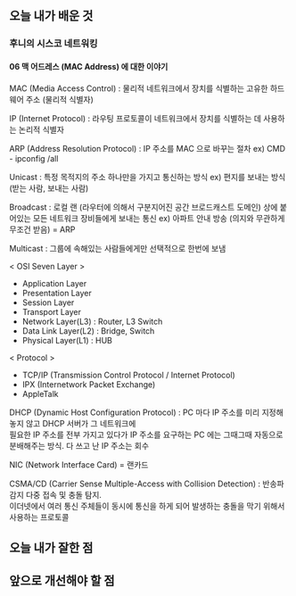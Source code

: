 <h2> 오늘 내가 배운 것 </h2>

<h3> 후니의 시스코 네트워킹 </h3>

<h4> 06 맥 어드레스 (MAC Address) 에 대한 이야기 </h4>

MAC (Media Access Control) : 물리적 네트워크에서 장치를 식별하는 고유한 하드웨어 주소 (물리적 식별자)

IP (Internet Protocol) : 라우팅 프로토콜이 네트워크에서 장치를 식별하는 데 사용하는 논리적 식별자

ARP (Address Resolution Protocol) : IP 주소를 MAC 으로 바꾸는 절차
ex) CMD - ipconfig /all 

Unicast : 특정 목적지의 주소 하나만을 가지고 통신하는 방식
ex) 편지를 보내는 방식 (받는 사람, 보내는 사람)

Broadcast : 로컬 랜 (라우터에 의해서 구분지어진 공간 브로드캐스트 도메인) 상에 붙어있는 모든 네트워크 장비들에게 보내는 통신
ex) 아파트 안내 방송 (의지와 무관하게 무조건 받음) = ARP

Multicast : 그룹에 속해있는 사람들에게만 선택적으로 한번에 보냄

< OSI Seven Layer >
- Application Layer
- Presentation Layer
- Session Layer
- Transport Layer
- Network Layer(L3) : Router, L3 Switch
- Data Link Layer(L2) : Bridge, Switch
- Physical Layer(L1) : HUB

< Protocol >  
- TCP/IP (Transmission Control Protocol / Internet Protocol)
- IPX (Internetwork Packet Exchange)
- AppleTalk

DHCP (Dynamic Host Configuration Protocol) : PC 마다 IP 주소를 미리 지정해 놓지 않고 DHCP 서버가 그 네트워크에   
필요한 IP 주소를 전부 가지고 있다가 IP 주소를 요구하는 PC 에는 그때그때 자동으로 분배해주는 방식. 다 쓰고 난 IP 주소는 회수

NIC (Network Interface Card) = 랜카드

CSMA/CD (Carrier Sense Multiple-Access with Collision Detection) : 반송파 감지 다중 접속 및 충돌 탐지.   
이더넷에서 여러 통신 주체들이 동시에 통신을 하게 되어 발생하는 충돌을 막기 위해서 사용하는 프로토콜











<h2> 오늘 내가 잘한 점 </h2>



<h2> 앞으로 개선해야 할 점 </h2>
